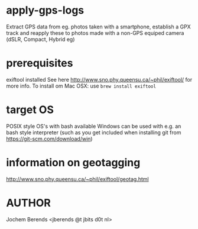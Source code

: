 # apply-gps-logs
Extract GPS data from eg. photos taken with a smartphone, establish a GPX track and reapply these to photos made with
a non-GPS equiped camera (dSLR, Compact, Hybrid eg)

# prerequisites
exiftool installed
See here http://www.sno.phy.queensu.ca/~phil/exiftool/ for more info.
To install om Mac OSX: use `brew install exiftool`

# target OS
POSIX style OS's with bash available
Windows can be used with e.g. an bash style interpreter (such as you get included when installing git from
https://git-scm.com/download/win)

# information on geotagging
http://www.sno.phy.queensu.ca/~phil/exiftool/geotag.html


# AUTHOR
Jochem Berends <jberends @t jbits d0t nl>
